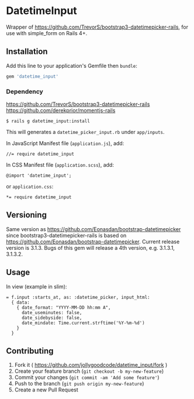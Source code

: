 # DatetimeInput

Wrapper of https://github.com/TrevorS/bootstrap3-datetimepicker-rails, for use with simple_form on Rails 4+.

## Installation

Add this line to your application's Gemfile then `bundle`:

```ruby
gem 'datetime_input'
```

### Dependency

https://github.com/TrevorS/bootstrap3-datetimepicker-rails
https://github.com/derekprior/momentjs-rails

```
$ rails g datetime_input:install
```

This will generates a `datetime_picker_input.rb` under `app/inputs`.

In JavaScript Manifest file (`application.js`), add:

```
//= require datetime_input
```

In CSS Manifest file (`application.scss`), add:

```
@import 'datetime_input';
```

or `application.css`:

```
*= require datetime_input
```

## Versioning

Same version as https://github.com/Eonasdan/bootstrap-datetimepicker since bootstrap3-datetimepicker-rails is based on https://github.com/Eonasdan/bootstrap-datetimepicker. Current release version is 3.1.3. Bugs of this gem will release a 4th version, e.g. 3.1.3.1, 3.1.3.2.

## Usage

In view (example in slim):

```
= f.input :starts_at, as: :datetime_picker, input_html:
  { data:
    { date_format: "YYYY-MM-DD hh:mm A",
      date_useminutes: false,
      date_sidebyside: false,
      date_mindate: Time.current.strftime('%Y-%m-%d')
    }
  }
```

## Contributing

1. Fork it ( https://github.com/jollygoodcode/datetime_input/fork )
2. Create your feature branch (`git checkout -b my-new-feature`)
3. Commit your changes (`git commit -am 'Add some feature'`)
4. Push to the branch (`git push origin my-new-feature`)
5. Create a new Pull Request
